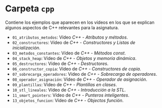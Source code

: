 # Carpeta `cpp`

Contiene los ejemplos que aparecen en los vídeos en los que se explican algunos aspectos de C++ relevantes para la asignatura.

 * `01_atributos_metodos`: Vídeo *C++ - Atributos y métodos*.
 * `02_constructores`: Vídeo de *C++ - Constructores y Listas de inicialización*.
 * `03_metodos_constantes`: Vídeo de *C++ - Métodos const*.
 * `04_stack_heap`: Vídeo de *C++ - Objetos y memoria dinámica*.
 * `05_destructores`: Vídeo de *C++ - Destructores*.
 * `06_constructor_copia`: Vídeo de *C++ - Constructores de copia*.
 * `07_sobrecarga_operadores`: Vídeo de *C++ - Sobrecarga de operadores*.
 * `08_operador_asignación`: Vídeo de *C++ - Operador de asignación*.
 * `09_plantillas`: Vídeo de *C++ - Plantillas en clases*.
 * `10_stl_lineales`: Vídeo de *C++ - Introducción a la STL*.
 * `11_smart_pointers`: Vídeo de *C++ - Punteros inteligentes*.
 * `13_objetos_funcion`: Vídeo de *C++ - Objectos función*.

